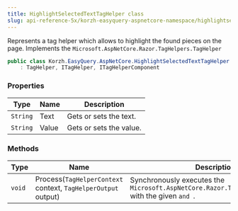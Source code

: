 ```yaml
---
title: HighlightSelectedTextTagHelper class
slug: api-reference-5x/korzh-easyquery-aspnetcore-namespace/highlightselectedtexttaghelper-class
---
```



Represents a tag helper which allows to highlight the found pieces on the page.  Implements the `Microsoft.AspNetCore.Razor.TagHelpers.TagHelper`
```csharp
public class Korzh.EasyQuery.AspNetCore.HighlightSelectedTextTagHelper
    : TagHelper, ITagHelper, ITagHelperComponent

```

### Properties

| Type | Name | Description | 
| --- | --- | --- | 
| `String` | Text | Gets or sets the text. | 
| `String` | Value | Gets or sets the value. | 


### Methods

| Type | Name | Description | 
| --- | --- | --- | 
| `void` | Process(`TagHelperContext` context, `TagHelperOutput` output) | Synchronously executes the `Microsoft.AspNetCore.Razor.TagHelpers.TagHelper` with the given `` and  ``. |